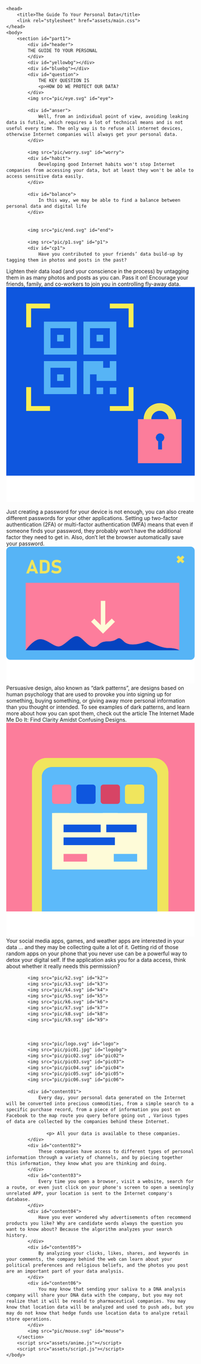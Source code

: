 <!DOCTYPE html>
<html>
    
    <head>
        <title>The Guide To Your Personal Data</title>
        <link rel="stylesheet" href="assets/main.css">
    </head>
    <body>
        <section id="part1">
            <div id="header">
            THE GUIDE TO YOUR PERSONAL
            </div> 
            <div id="yellowbg"></div>
            <div id="bluebg"></div>
            <div id="question">                
                THE KEY QUESTION IS
                <p>HOW DO WE PROTECT OUR DATA?
            </div>
            <img src="pic/eye.svg" id="eye">

            <div id="anser">
                Well, from an individual point of view, avoiding leaking data is futile, which requires a lot of technical means and is not useful every time. The only way is to refuse all internet devices, otherwise Internet companies will always get your personal data.
            </div>

            <img src="pic/worry.svg" id="worry">
            <div id="habit">
                Developing good Internet habits won't stop Internet companies from accessing your data, but at least they won't be able to access sensitive data easily.
            </div>

            <div id="balance">
                In this way, we may be able to find a balance between personal data and digital life
            </div>
            
            
            <img src="pic/end.svg" id="end">

            <img src="pic/p1.svg" id="p1">
            <div id="cp1">
                Have you contributed to your friends’ data build-up by tagging them in photos and posts in the past?
Lighten their data load (and your conscience in the process) by untagging them in as many photos and posts as you can. Pass it on! Encourage your friends, family, and co-workers to join you in controlling fly-away data.
            </div>
            <img src="pic/p2.svg" id="p2">
            <div id="cp2">
               Just creating a password for your device is not enough, you can also create different passwords for your other applications. Setting up two-factor authentication (2FA) or multi-factor authentication (MFA) means that even if someone finds your password, they probably won’t have the additional factor they need to get in. Also, don’t let the browser automatically save your password.
            </div>
            <img src="pic/p3.svg" id="p3">
            <div id="cp3">
                Persuasive design, also known as “dark patterns”, are designs based on human psychology that are used to provoke you into signing up for something, buying something, or giving away more personal information than you thought or intended.
To see examples of dark patterns, and learn more about how you can spot them, check out the article The Internet Made Me Do It: Find Clarity Amidst Confusing Designs.
             </div>
            <img src="pic/p4.svg" id="p4">
            <div id="cp4">
                Your social media apps, games, and weather apps are interested in your data … and they may be collecting quite a lot of it. Getting rid of those random apps on your phone that you never use can be a powerful way to detox your digital self. If the application asks you for a data access, think about whether it really needs this permission?
             </div>
        
            <img src="pic/k2.svg" id="k2">
            <img src="pic/k3.svg" id="k3">
            <img src="pic/k4.svg" id="k4">
            <img src="pic/k5.svg" id="k5">
            <img src="pic/k6.svg" id="k6">
            <img src="pic/k7.svg" id="k7">
            <img src="pic/k8.svg" id="k8">
            <img src="pic/k9.svg" id="k9">
           


            <img src="pic/logo.svg" id="logo">
            <img src="pic/pic01.jpg" id="logobg">
            <img src="pic/pic02.svg" id="pic02">
            <img src="pic/pic03.svg" id="pic03">
            <img src="pic/pic04.svg" id="pic04">
            <img src="pic/pic05.svg" id="pic05">
            <img src="pic/pic06.svg" id="pic06">
            
            <div id="content01">
                Every day, your personal data generated on the Internet will be converted into precious commodities, from a simple search to a specific purchase record, from a piece of information you post on Facebook to the map route you query before going out , Various types of data are collected by the companies behind these Internet.
    
                   <p> All your data is available to these companies.
            </div>
            <div id="content02">
                These companies have access to different types of personal information through a variety of channels, and by piecing together this information, they know what you are thinking and doing.
            </div>
            <div id="content03">
                Every time you open a browser, visit a website, search for a route, or even just click on your phone's screen to open a seemingly unrelated APP, your location is sent to the Internet company's database.
            </div>
            <div id="content04">
                Have you ever wondered why advertisements often recommend products you like? Why are candidate words always the question you want to know about? Because the algorithm analyzes your search history.
            </div>
            <div id="content05">
                By analyzing your clicks, likes, shares, and keywords in your comments, the company behind the web can learn about your political preferences and religious beliefs, and the photos you post are an important part of your data analysis.
            </div>
            <div id="content06">
                You may know that sending your saliva to a DNA analysis company will share your DNA data with the company, but you may not realize that it will be resold to pharmaceutical companies. You may know that location data will be analyzed and used to push ads, but you may do not know that hedge funds use location data to analyze retail store operations.
            </div>
            <img src="pic/mouse.svg" id="mouse">
        </section>
        <script src="assets/anime.js"></script>
        <script src="assets/script.js"></script>
    </body>
</html>
